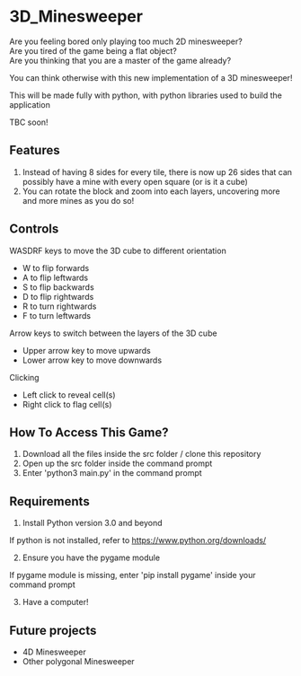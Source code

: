 # 3D_Minesweeper
Are you feeling bored only playing too much 2D minesweeper? <br>
Are you tired of the game being a flat object?<br>
Are you thinking that you are a master of the game already?

You can think otherwise with this new implementation of a 3D minesweeper!

This will be made fully with python, with python libraries used to build the application

TBC soon!

## Features
1. Instead of having 8 sides for every tile, there is now up 26 sides that can possibly have a mine with every open square (or is it a cube)
2. You can rotate the block and zoom into each layers, uncovering more and more mines as you do so!

## Controls
WASDRF keys to move the 3D cube to different orientation
- W to flip forwards
- A to flip leftwards
- S to flip backwards
- D to flip rightwards
- R to turn rightwards
- F to turn leftwards

Arrow keys to switch between the layers of the 3D cube
- Upper arrow key to move upwards
- Lower arrow key to move downwards

Clicking
- Left click to reveal cell(s)
- Right click to flag cell(s)



## How To Access This Game?
1. Download all the files inside the src folder / clone this repository
2. Open up the src folder inside the command prompt
3. Enter 'python3 main.py' in the command prompt


## Requirements
1. Install Python version 3.0 and beyond

If python is not installed, refer to https://www.python.org/downloads/

2. Ensure you have the pygame module

If pygame module is missing, enter 'pip install pygame' inside your command prompt

3. Have a computer!





## Future projects
- 4D Minesweeper
- Other polygonal Minesweeper